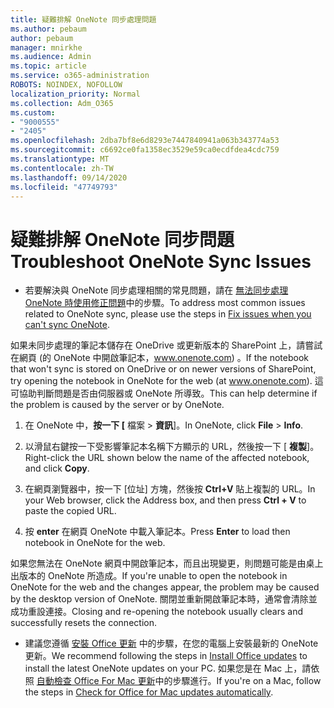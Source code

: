 ```yaml
---
title: 疑難排解 OneNote 同步處理問題
ms.author: pebaum
author: pebaum
manager: mnirkhe
ms.audience: Admin
ms.topic: article
ms.service: o365-administration
ROBOTS: NOINDEX, NOFOLLOW
localization_priority: Normal
ms.collection: Adm_O365
ms.custom:
- "9000555"
- "2405"
ms.openlocfilehash: 2dba7bf8e6d8293e7447840941a063b343774a53
ms.sourcegitcommit: c6692ce0fa1358ec3529e59ca0ecdfdea4cdc759
ms.translationtype: MT
ms.contentlocale: zh-TW
ms.lasthandoff: 09/14/2020
ms.locfileid: "47749793"
---
```

# <a name="troubleshoot-onenote-sync-issues"></a><span data-ttu-id="92db1-102">疑難排解 OneNote 同步問題</span><span class="sxs-lookup"><span data-stu-id="92db1-102">Troubleshoot OneNote Sync Issues</span></span>

* <span data-ttu-id="92db1-103">若要解決與 OneNote 同步處理相關的常見問題，請在 [無法同步處理 OneNote 時使用修正問題](https://support.office.com/article/Fix-issues-when-you-can-t-sync-OneNote-299495ef-66d1-448f-90c1-b785a6968d45)中的步驟。</span><span class="sxs-lookup"><span data-stu-id="92db1-103">To address most common issues related to OneNote sync, please use the steps in [Fix issues when you can't sync OneNote](https://support.office.com/article/Fix-issues-when-you-can-t-sync-OneNote-299495ef-66d1-448f-90c1-b785a6968d45).</span></span>

<span data-ttu-id="92db1-104">如果未同步處理的筆記本儲存在 OneDrive 或更新版本的 SharePoint 上，請嘗試在網頁 (的 OneNote 中開啟筆記本，www.onenote.com) 。</span><span class="sxs-lookup"><span data-stu-id="92db1-104">If the notebook that won't sync is stored on OneDrive or on newer versions of SharePoint, try opening the notebook in OneNote for the web (at www.onenote.com).</span></span> <span data-ttu-id="92db1-105">這可協助判斷問題是否由伺服器或 OneNote 所導致。</span><span class="sxs-lookup"><span data-stu-id="92db1-105">This can help determine if the problem is caused by the server or by OneNote.</span></span>

1. <span data-ttu-id="92db1-106">在 OneNote 中，**按一下 [** 檔案  >  **資訊**]。</span><span class="sxs-lookup"><span data-stu-id="92db1-106">In OneNote, click **File** > **Info**.</span></span>

2. <span data-ttu-id="92db1-107">以滑鼠右鍵按一下受影響筆記本名稱下方顯示的 URL，然後按一下 [ **複製**]。</span><span class="sxs-lookup"><span data-stu-id="92db1-107">Right-click the URL shown below the name of the affected notebook, and click **Copy**.</span></span>

3. <span data-ttu-id="92db1-108">在網頁瀏覽器中，按一下 [位址] 方塊，然後按 **Ctrl+V** 貼上複製的 URL。</span><span class="sxs-lookup"><span data-stu-id="92db1-108">In your Web browser, click the Address box, and then press **Ctrl + V** to paste the copied URL.</span></span>

4. <span data-ttu-id="92db1-109">按 **enter** 在網頁 OneNote 中載入筆記本。</span><span class="sxs-lookup"><span data-stu-id="92db1-109">Press **Enter** to load then notebook in OneNote for the web.</span></span>

<span data-ttu-id="92db1-110">如果您無法在 OneNote 網頁中開啟筆記本，而且出現變更，則問題可能是由桌上出版本的 OneNote 所造成。</span><span class="sxs-lookup"><span data-stu-id="92db1-110">If you're unable to open the notebook in OneNote for the web and the changes appear, the problem may be caused by the desktop version of OneNote.</span></span> <span data-ttu-id="92db1-111">關閉並重新開啟筆記本時，通常會清除並成功重設連接。</span><span class="sxs-lookup"><span data-stu-id="92db1-111">Closing and re-opening the notebook usually clears and successfully resets the connection.</span></span>

* <span data-ttu-id="92db1-112">建議您遵循 [安裝 Office 更新](https://support.office.com/article/Install-Office-updates-2ab296f3-7f03-43a2-8e50-46de917611c5) 中的步驟，在您的電腦上安裝最新的 OneNote 更新。</span><span class="sxs-lookup"><span data-stu-id="92db1-112">We recommend following the steps in [Install Office updates](https://support.office.com/article/Install-Office-updates-2ab296f3-7f03-43a2-8e50-46de917611c5) to install the latest OneNote updates on your PC.</span></span> <span data-ttu-id="92db1-113">如果您是在 Mac 上，請依照 [自動檢查 Office For Mac 更新](https://support.office.com/article/update-office-for-mac-automatically-bfd1e497-c24d-4754-92ab-910a4074d7c1)中的步驟進行。</span><span class="sxs-lookup"><span data-stu-id="92db1-113">If you're on a Mac, follow the steps in [Check for Office for Mac updates automatically](https://support.office.com/article/update-office-for-mac-automatically-bfd1e497-c24d-4754-92ab-910a4074d7c1).</span></span>